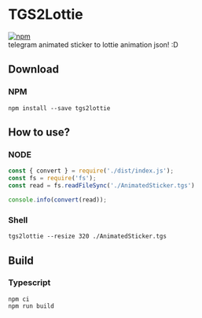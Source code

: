 # TGS2Lottie
[![npm](https://img.shields.io/npm/v/tgs2lottie)](https://www.npmjs.com/package/tgs2lottie)  
telegram animated sticker to lottie animation json! :D

## Download
### NPM
```shell
npm install --save tgs2lottie
```

## How to use?
### NODE
```js
const { convert } = require('./dist/index.js');
const fs = require('fs');
const read = fs.readFileSync('./AnimatedSticker.tgs')

console.info(convert(read));
```
### Shell
```shell
tgs2lottie --resize 320 ./AnimatedSticker.tgs
```

## Build
### Typescript
```shell
npm ci
npm run build
```

